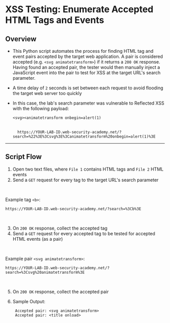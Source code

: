 # XSS Testing: Enumerate Accepted HTML Tags and Events

## Overview

- This Python script automates the process for finding HTML tag and event pairs accepted by the target web application. A pair is considered accepted (e.g. `<svg animatetransform>`) if it returns a `200 OK` response. Having found an accepted pair, the tester would then manually inject a JavaScript event into the pair to test for XSS at the target URL's search parameter.

- A time delay of `2` seconds is set between each request to avoid flooding the target web server too quickly

- In this case, the lab's search parameter was vulnerable to Reflected XSS with the following payload:

    `<svg><animatetransform onbegin=alert(1)`
<br></br>

        https://YOUR-LAB-ID.web-security-academy.net/?search=%22%3E%3Csvg%3E%3Canimatetransform%20onbegin=alert(1)%3E

<hr>

## Script Flow
1. Open two text files, where `File 1` contains HTML tags and `File 2` HTML events
2. Send a `GET` request for every tag to the target URL's search parameter

<br>

Example tag `<b>`:

    https://YOUR-LAB-ID.web-security-academy.net/?search=%3Cb%3E

<br>

3. On `200 OK` response, collect the accepted tag
4. Send a `GET` request for every accepted tag to be tested for accepted HTML events (as a pair)

<br>

Example pair `<svg animatetransform>`:

    https://YOUR-LAB-ID.web-security-academy.net/?search=%3Csvg%20animatetransform%3E

<br>

5. On `200 OK` response, collect the accepted pair
6. Sample Output:

        Accepted pair: <svg animatetransform>
        Accepted pair: <title onload>
